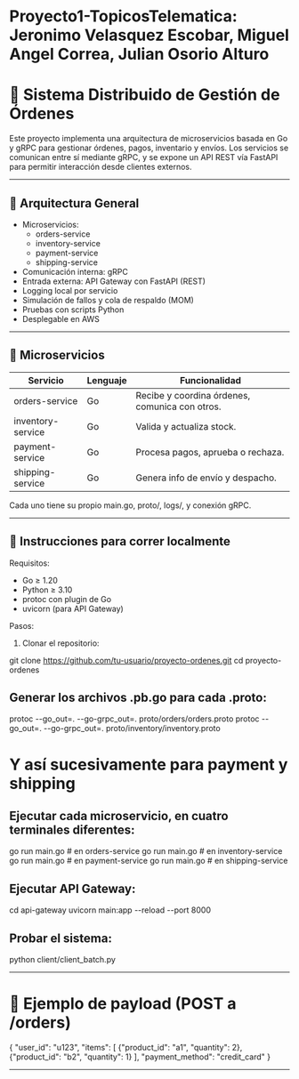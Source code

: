 # Proyecto1-TopicosTelematica: Jeronimo Velasquez Escobar, Miguel Angel Correa, Julian Osorio Alturo

# 🧾 Sistema Distribuido de Gestión de Órdenes

Este proyecto implementa una arquitectura de microservicios basada en Go y gRPC para gestionar órdenes, pagos, inventario y envíos. Los servicios se comunican entre sí mediante gRPC, y se expone un API REST vía FastAPI para permitir interacción desde clientes externos.

---

## 📐 Arquitectura General

- Microservicios:
  - orders-service
  - inventory-service
  - payment-service
  - shipping-service
- Comunicación interna: gRPC
- Entrada externa: API Gateway con FastAPI (REST)
- Logging local por servicio
- Simulación de fallos y cola de respaldo (MOM)
- Pruebas con scripts Python
- Desplegable en AWS

---

## 🧩 Microservicios

| Servicio          | Lenguaje | Funcionalidad                                   |
|------------------|----------|--------------------------------------------------|
| orders-service   | Go       | Recibe y coordina órdenes, comunica con otros.  |
| inventory-service| Go       | Valida y actualiza stock.                        |
| payment-service  | Go       | Procesa pagos, aprueba o rechaza.               |
| shipping-service | Go       | Genera info de envío y despacho.                |

Cada uno tiene su propio main.go, proto/, logs/, y conexión gRPC.

---

## 🚀 Instrucciones para correr localmente

Requisitos:

- Go ≥ 1.20
- Python ≥ 3.10
- protoc con plugin de Go
- uvicorn (para API Gateway)

Pasos:

1. Clonar el repositorio:

git clone https://github.com/tu-usuario/proyecto-ordenes.git
cd proyecto-ordenes

## Generar los archivos .pb.go para cada .proto:
protoc --go_out=. --go-grpc_out=. proto/orders/orders.proto
protoc --go_out=. --go-grpc_out=. proto/inventory/inventory.proto
# Y así sucesivamente para payment y shipping

## Ejecutar cada microservicio, en cuatro terminales diferentes:
go run main.go  # en orders-service
go run main.go  # en inventory-service
go run main.go  # en payment-service
go run main.go  # en shipping-service

## Ejecutar API Gateway:
cd api-gateway
uvicorn main:app --reload --port 8000

## Probar el sistema:
python client/client_batch.py

---

# 📝 Ejemplo de payload (POST a /orders)

{
  "user_id": "u123",
  "items": [
    {"product_id": "a1", "quantity": 2},
    {"product_id": "b2", "quantity": 1}
  ],
  "payment_method": "credit_card"
}

---


